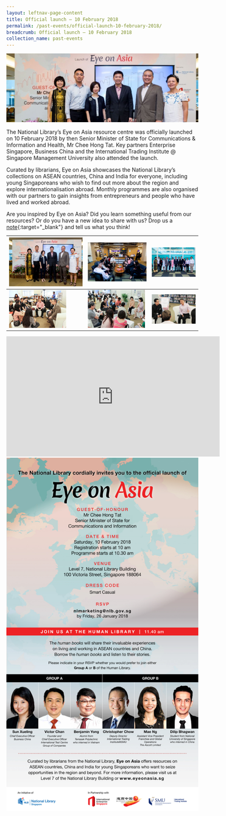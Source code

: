 ```yaml
---
layout: leftnav-page-content
title: Official launch – 10 February 2018
permalink: /past-events/official-launch-10-february-2018/
breadcrumb: Official launch – 10 February 2018
collection_name: past-events
---
```


<img src="\images\past-events\10-Feb-2018\10-feb-2018 banner.jpg" alt="10-feb-2018 banner" style="width:800px;" />

The National Library’s Eye on Asia resource centre was officially launched on 10 February 2018 by then Senior Minister of State for Communications & Information and Health, Mr Chee Hong Tat. Key partners Enterprise Singapore, Business China and the International Trading Institute @ Singapore Management University also attended the launch.

Curated by librarians, Eye on Asia showcases the National Library’s collections on ASEAN countries, China and India for everyone, including young Singaporeans who wish to find out more about the region and explore internationalisation abroad. Monthly programmes are also organised with our partners to gain insights from entrepreneurs and people who have lived and worked abroad.

Are you inspired by Eye on Asia? Did you learn something useful from our resources? Or do you have a new idea to share with us? Drop us a [note](http://www.eyeonasia.sg/contact/){:target="_blank"} and tell us what you think!

| <a href="\images\past-events\10-Feb-2018\EOA-Launch-1.jpg"><img src="\images\past-events\10-Feb-2018\EOA-Launch-1.jpg" style="width:250px;" /></a> | <img src="\images\past-events\10-Feb-2018\EOA-Launch-2.jpg" style="width:200px;" /> | <img src="\images\past-events\10-Feb-2018\EOA-Launch-3.jpg" style="width:150px;" /> |
| ------------------------------------------------------------ | ------------------------------------------------------------ | ------------------------------------------------------------ |
| <img src="\images\past-events\10-Feb-2018\EOA-Launch-4.jpg" style="width:150px;" /> | <img src="\images\past-events\10-Feb-2018\EOA-Launch-5.jpg" style="width:150px;" /> | <img src="\images\past-events\10-Feb-2018\EOA-Launch-6.jpg" style="width:150px;" /> |

<div class="bp-youtube">
<iframe width="560" height="315" src="https://www.youtube.com/embed/NJ7E1hiUCCo" frameborder="0" allow="accelerometer; autoplay; encrypted-media; gyroscope; picture-in-picture" allowfullscreen></iframe>
</div>

<img src="\images\past-events\10-Feb-2018\EyeonAsia-Launch-10-Feb-2018-EDM-Invite.jpg" style="width:650px;" />